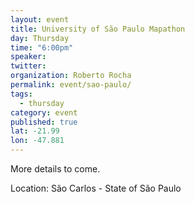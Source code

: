 ```yaml
---
layout: event
title: University of São Paulo Mapathon
day: Thursday
time: "6:00pm"
speaker: 
twitter: 
organization: Roberto Rocha
permalink: event/sao-paulo/
tags: 
  - thursday
category: event
published: true
lat: -21.99
lon: -47.881
---
```


More details to come.

Location: São Carlos - State of São Paulo

